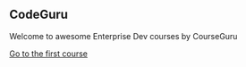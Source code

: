 ﻿CodeGuru
--------

Welcome to awesome Enterprise Dev courses by CourseGuru

[Go to the first course](courses/1)